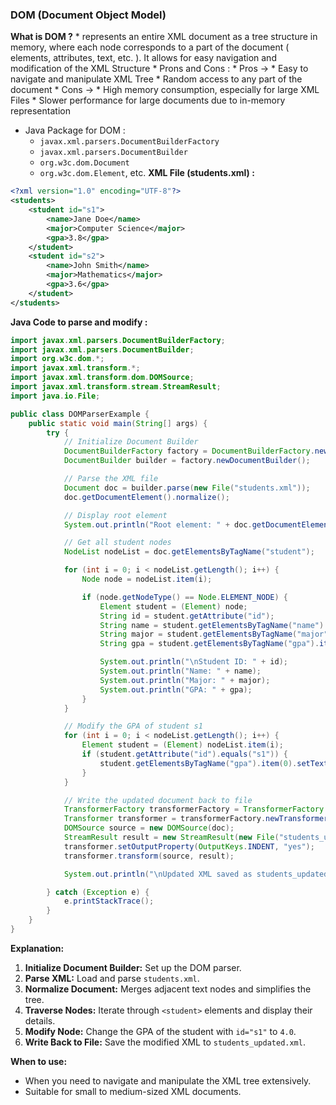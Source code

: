 ### DOM (Document Object Model)

**What is DOM ?**
	 * represents an entire XML document as a tree structure in memory, where each node corresponds to a part of the document ( elements, attributes, text, etc. ). It allows for easy navigation and modification of the XML Structure
		 * Prons and Cons : 
			 * Pros -> 
				 * Easy to navigate and manipulate XML Tree
				 * Random access to any part of the document
			 * Cons ->
				 * High memory consumption, especially for large XML Files
				 * Slower performance for large documents due to in-memory representation
* Java Package for DOM :
	* `javax.xml.parsers.DocumentBuilderFactory`
	- `javax.xml.parsers.DocumentBuilder`
	- `org.w3c.dom.Document`
	- `org.w3c.dom.Element`, etc.
**XML File (students.xml) :** 
```XML
<?xml version="1.0" encoding="UTF-8"?>
<students>
    <student id="s1">
        <name>Jane Doe</name>
        <major>Computer Science</major>
        <gpa>3.8</gpa>
    </student>
    <student id="s2">
        <name>John Smith</name>
        <major>Mathematics</major>
        <gpa>3.6</gpa>
    </student>
</students>
```
**Java Code to parse and modify :**
```java
import javax.xml.parsers.DocumentBuilderFactory;
import javax.xml.parsers.DocumentBuilder;
import org.w3c.dom.*;
import javax.xml.transform.*;
import javax.xml.transform.dom.DOMSource;
import javax.xml.transform.stream.StreamResult;
import java.io.File;

public class DOMParserExample {
    public static void main(String[] args) {
        try {
            // Initialize Document Builder
            DocumentBuilderFactory factory = DocumentBuilderFactory.newInstance();
            DocumentBuilder builder = factory.newDocumentBuilder();

            // Parse the XML file
            Document doc = builder.parse(new File("students.xml"));
            doc.getDocumentElement().normalize();

            // Display root element
            System.out.println("Root element: " + doc.getDocumentElement().getNodeName());

            // Get all student nodes
            NodeList nodeList = doc.getElementsByTagName("student");

            for (int i = 0; i < nodeList.getLength(); i++) {
                Node node = nodeList.item(i);

                if (node.getNodeType() == Node.ELEMENT_NODE) {
                    Element student = (Element) node;
                    String id = student.getAttribute("id");
                    String name = student.getElementsByTagName("name").item(0).getTextContent();
                    String major = student.getElementsByTagName("major").item(0).getTextContent();
                    String gpa = student.getElementsByTagName("gpa").item(0).getTextContent();

                    System.out.println("\nStudent ID: " + id);
                    System.out.println("Name: " + name);
                    System.out.println("Major: " + major);
                    System.out.println("GPA: " + gpa);
                }
            }

            // Modify the GPA of student s1
            for (int i = 0; i < nodeList.getLength(); i++) {
                Element student = (Element) nodeList.item(i);
                if (student.getAttribute("id").equals("s1")) {
                    student.getElementsByTagName("gpa").item(0).setTextContent("4.0");
                }
            }

            // Write the updated document back to file
            TransformerFactory transformerFactory = TransformerFactory.newInstance();
            Transformer transformer = transformerFactory.newTransformer();
            DOMSource source = new DOMSource(doc);
            StreamResult result = new StreamResult(new File("students_updated.xml"));
            transformer.setOutputProperty(OutputKeys.INDENT, "yes");
            transformer.transform(source, result);

            System.out.println("\nUpdated XML saved as students_updated.xml");

        } catch (Exception e) {
            e.printStackTrace();
        }
    }
}
```
**Explanation:**

1. **Initialize Document Builder:** Set up the DOM parser.
2. **Parse XML:** Load and parse `students.xml`.
3. **Normalize Document:** Merges adjacent text nodes and simplifies the tree.
4. **Traverse Nodes:** Iterate through `<student>` elements and display their details.
5. **Modify Node:** Change the GPA of the student with `id="s1"` to `4.0`.
6. **Write Back to File:** Save the modified XML to `students_updated.xml`.

**When to use:**
- When you need to navigate and manipulate the XML tree extensively.
- Suitable for small to medium-sized XML documents.